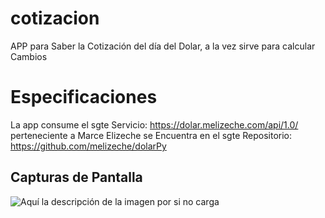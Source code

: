 # cotizacion
APP para Saber la Cotización del día del Dolar, a la vez sirve para calcular Cambios

# Especificaciones
La app consume el sgte Servicio: https://dolar.melizeche.com/api/1.0/ perteneciente a Marce Elizeche
se Encuentra en el sgte Repositorio: https://github.com/melizeche/dolarPy

## Capturas de Pantalla
![Aquí la descripción de la imagen por si no carga](https://github.com/jcazalELPAKOMICHI/cotizacion/blob/master/Screenshot_20190807-172651_Cotizaci%C3%B3n%20del%20Dolar.jpg)



